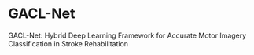 # GACL-Net
GACL-Net: Hybrid Deep Learning Framework for Accurate Motor Imagery Classification in Stroke Rehabilitation
